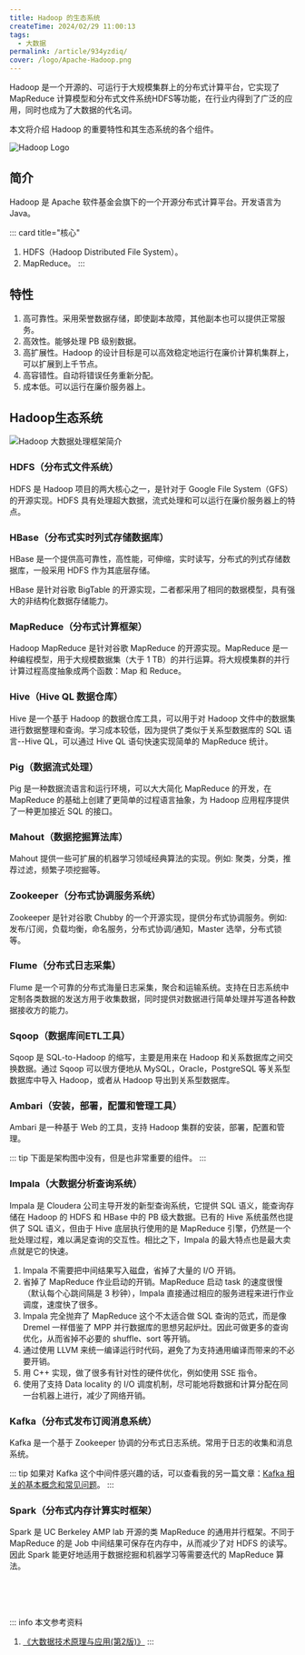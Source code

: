 ```yaml
---
title: Hadoop 的生态系统
createTime: 2024/02/29 11:00:13
tags:
  - 大数据
permalink: /article/934yzdiq/
cover: /logo/Apache-Hadoop.png
---
```

Hadoop 是一个开源的、可运行于大规模集群上的分布式计算平台，它实现了 MapReduce 计算模型和分布式文件系统HDFS等功能，在行业内得到了广泛的应用，同时也成为了大数据的代名词。

本文将介绍 Hadoop 的重要特性和其生态系统的各个组件。
<!-- more -->

![Hadoop Logo](/logo/Apache-Hadoop-name.png)

## 简介
Hadoop 是 Apache 软件基金会旗下的一个开源分布式计算平台。开发语言为 Java。

::: card title="核心"
1. HDFS（Hadoop Distributed File System）。
2. MapReduce。
:::

## 特性
1. 高可靠性。采用荣誉数据存储，即使副本故障，其他副本也可以提供正常服务。
2. 高效性。能够处理 PB 级别数据。
3. 高扩展性。Hadoop 的设计目标是可以高效稳定地运行在廉价计算机集群上，可以扩展到上千节点。
4. 高容错性。自动将错误任务重新分配。
5. 成本低。可以运行在廉价服务器上。

## Hadoop生态系统
![Hadoop 大数据处理框架简介](https://th.bing.com/th/id/R.570ba0f6d1ce1eab3e7b8b31087c24bf?rik=20VAhYAeUQLZ1Q&riu=http%3a%2f%2fc.biancheng.net%2fuploads%2fallimg%2f190508%2f5-1Z50P93913620.jpg&ehk=g5dODf4d1h3%2b%2b7ffowdELHIpIqT3kuCCxfUJJyUHtO8%3d&risl=&pid=ImgRaw&r=0)

### HDFS（分布式文件系统）
HDFS 是 Hadoop 项目的两大核心之一，是针对于 Google File System（GFS）的开源实现。HDFS 具有处理超大数据，流式处理和可以运行在廉价服务器上的特点。

### HBase（分布式实时列式存储数据库）
HBase 是一个提供高可靠性，高性能，可伸缩，实时读写，分布式的列式存储数据库，一般采用 HDFS 作为其底层存储。

HBase 是针对谷歌 BigTable 的开源实现，二者都采用了相同的数据模型，具有强大的非结构化数据存储能力。

### MapReduce（分布式计算框架）
Hadoop MapReduce 是针对谷歌 MapReduce 的开源实现。MapReduce 是一种编程模型，用于大规模数据集（大于 1 TB）的并行运算。将大规模集群的并行计算过程高度抽象成两个函数：Map 和 Reduce。

### Hive（Hive QL 数据仓库）
Hive 是一个基于 Hadoop 的数据仓库工具，可以用于对 Hadoop 文件中的数据集进行数据整理和查询。学习成本较低，因为提供了类似于关系型数据库的 SQL 语言--Hive QL，可以通过 Hive QL 语句快速实现简单的 MapReduce 统计。

### Pig（数据流式处理）
Pig 是一种数据流语言和运行环境，可以大大简化 MapReduce 的开发，在 MapReduce 的基础上创建了更简单的过程语言抽象，为 Hadoop 应用程序提供了一种更加接近 SQL 的接口。

### Mahout（数据挖掘算法库）
Mahout 提供一些可扩展的机器学习领域经典算法的实现。例如: 聚类，分类，推荐过滤，频繁子项挖掘等。

### Zookeeper（分布式协调服务系统）
Zookeeper 是针对谷歌 Chubby 的一个开源实现，提供分布式协调服务。例如: 发布/订阅，负载均衡，命名服务，分布式协调/通知，Master 选举，分布式锁等。

### Flume（分布式日志采集）
Flume 是一个可靠的分布式海量日志采集，聚合和运输系统。支持在日志系统中定制各类数据的发送方用于收集数据，同时提供对数据进行简单处理并写道各种数据接收方的能力。

### Sqoop（数据库间ETL工具）
Sqoop 是 SQL-to-Hadoop 的缩写，主要是用来在 Hadoop 和关系数据库之间交换数据。通过 Sqoop 可以很方便地从 MySQL，Oracle，PostgreSQL 等关系型数据库中导入 Hadoop，或者从 Hadoop 导出到关系型数据库。

### Ambari（安装，部署，配置和管理工具）
Ambari 是一种基于 Web 的工具，支持 Hadoop 集群的安装，部署，配置和管理。

::: tip
下面是架构图中没有，但是也非常重要的组件。
:::

### Impala（大数据分析查询系统）
Impala 是 Cloudera 公司主导开发的新型查询系统，它提供 SQL 语义，能查询存储在 Hadoop 的 HDFS 和 HBase 中的 PB 级大数据。已有的 Hive 系统虽然也提供了 SQL 语义，但由于 Hive 底层执行使用的是 MapReduce 引擎，仍然是一个批处理过程，难以满足查询的交互性。相比之下，Impala 的最大特点也是最大卖点就是它的快速。

1. Impala 不需要把中间结果写入磁盘，省掉了大量的 I/O 开销。
2. 省掉了 MapReduce 作业启动的开销。MapReduce 启动 task 的速度很慢（默认每个心跳间隔是 3 秒钟），Impala 直接通过相应的服务进程来进行作业调度，速度快了很多。
3. Impala 完全抛弃了 MapReduce 这个不太适合做 SQL 查询的范式，而是像 Dremel 一样借鉴了 MPP 并行数据库的思想另起炉灶。因此可做更多的查询优化，从而省掉不必要的 shuffle、sort 等开销。
4. 通过使用 LLVM 来统一编译运行时代码，避免了为支持通用编译而带来的不必要开销。
5. 用 C++ 实现，做了很多有针对性的硬件优化，例如使用 SSE 指令。
6. 使用了支持 Data locality 的 I/O 调度机制，尽可能地将数据和计算分配在同一台机器上进行，减少了网络开销。

### Kafka（分布式发布订阅消息系统）
Kafka 是一个基于 Zookeeper 协调的分布式日志系统。常用于日志的收集和消息系统。

::: tip 如果对 Kafka 这个中间件感兴趣的话，可以查看我的另一篇文章：[Kafka 相关的基本概念和常见问题](/article/wsep5mda/)。
:::

### Spark（分布式内存计算实时框架）
Spark 是 UC Berkeley AMP lab 开源的类 MapReduce 的通用并行框架。不同于 MapReduce 的是 Job 中间结果可保存在内存中，从而减少了对 HDFS 的读写。因此 Spark 能更好地适用于数据挖掘和机器学习等需要迭代的 MapReduce 算法。

<br /><br /><br />

::: info 本文参考资料
1. [《大数据技术原理与应用(第2版)》](https://book.douban.com/subject/27606713/)
:::